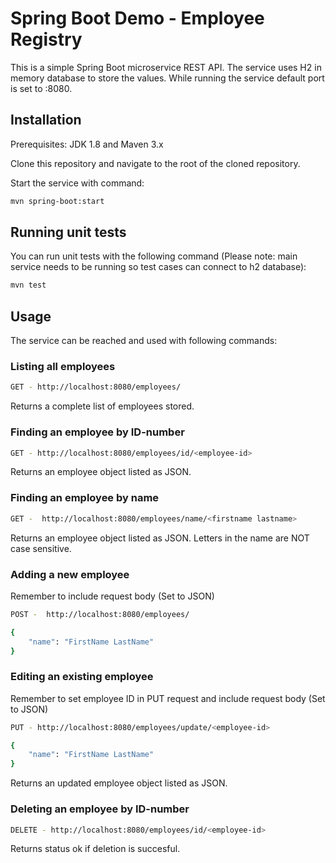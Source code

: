 # Spring Boot Demo - Employee Registry 

This is a simple Spring Boot microservice REST API. The service uses H2 in memory database to store the values. While running the service default port is set to :8080.

## Installation

Prerequisites: JDK 1.8 and Maven 3.x

Clone this repository and navigate to the root of the cloned repository.


Start the service with command:
```bash
mvn spring-boot:start
```
## Running unit tests
You can run unit tests with the following command (Please note: main service needs to be running so test cases can connect to h2 database): 
```bash
mvn test
```


## Usage
The service can be reached and used with following commands:


### Listing all employees
```bash
GET - http://localhost:8080/employees/
```
Returns a complete list of employees stored.

### Finding an employee by ID-number
```bash
GET - http://localhost:8080/employees/id/<employee-id>
```
Returns an employee object listed as JSON.


### Finding an employee by name
```bash
GET -  http://localhost:8080/employees/name/<firstname lastname>
```
Returns an employee object listed as JSON. Letters in the name are NOT case sensitive.

### Adding a new employee
Remember to include request body (Set to JSON)
```bash
POST -  http://localhost:8080/employees/
```
```bash
{
	"name": "FirstName LastName"
}
```

### Editing an existing employee

Remember to set employee ID in PUT request and include request body (Set to JSON)
```bash
PUT - http://localhost:8080/employees/update/<employee-id>
```
```bash
{
	"name": "FirstName LastName"
}
```
Returns an updated employee object listed as JSON.

### Deleting an employee by ID-number
```bash
DELETE - http://localhost:8080/employees/id/<employee-id>
```
Returns status ok if deletion is succesful.